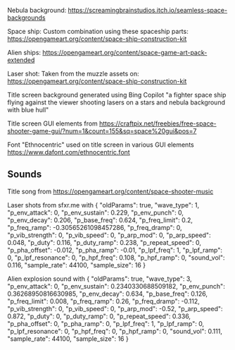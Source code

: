 Nebula background:
https://screamingbrainstudios.itch.io/seamless-space-backgrounds

Space ship:
Custom combination using these spaceship parts: https://opengameart.org/content/space-ship-construction-kit

Alien ships:
https://opengameart.org/content/space-game-art-pack-extended

Laser shot:
Taken from the muzzle assets on: https://opengameart.org/content/space-ship-construction-kit

Title screen background generated using Bing Copilot
"a fighter space ship flying against the viewer shooting lasers on a stars and nebula background with blue hull"

Title screen GUI elements from
https://craftpix.net/freebies/free-space-shooter-game-gui/?num=1&count=155&sq=space%20gui&pos=7

Font "Ethnocentric" used on title screen in various GUI elements
https://www.dafont.com/ethnocentric.font

## Sounds

Title song from
https://opengameart.org/content/space-shooter-music

Laser shots from sfxr.me with
{
  "oldParams": true,
  "wave_type": 1,
  "p_env_attack": 0,
  "p_env_sustain": 0.229,
  "p_env_punch": 0,
  "p_env_decay": 0.206,
  "p_base_freq": 0.624,
  "p_freq_limit": 0.2,
  "p_freq_ramp": -0.30565261098457286,
  "p_freq_dramp": 0,
  "p_vib_strength": 0,
  "p_vib_speed": 0,
  "p_arp_mod": 0,
  "p_arp_speed": 0.048,
  "p_duty": 0.116,
  "p_duty_ramp": 0.238,
  "p_repeat_speed": 0,
  "p_pha_offset": -0.012,
  "p_pha_ramp": -0.01,
  "p_lpf_freq": 1,
  "p_lpf_ramp": 0,
  "p_lpf_resonance": 0,
  "p_hpf_freq": 0.108,
  "p_hpf_ramp": 0,
  "sound_vol": 0.116,
  "sample_rate": 44100,
  "sample_size": 16
}

Alien explosion sound with
{
  "oldParams": true,
  "wave_type": 3,
  "p_env_attack": 0,
  "p_env_sustain": 0.2340330688509182,
  "p_env_punch": 0.36268950816630985,
  "p_env_decay": 0.634,
  "p_base_freq": 0.126,
  "p_freq_limit": 0.008,
  "p_freq_ramp": 0.26,
  "p_freq_dramp": -0.112,
  "p_vib_strength": 0,
  "p_vib_speed": 0,
  "p_arp_mod": -0.52,
  "p_arp_speed": 0.872,
  "p_duty": 0,
  "p_duty_ramp": 0,
  "p_repeat_speed": 0.336,
  "p_pha_offset": 0,
  "p_pha_ramp": 0,
  "p_lpf_freq": 1,
  "p_lpf_ramp": 0,
  "p_lpf_resonance": 0,
  "p_hpf_freq": 0,
  "p_hpf_ramp": 0,
  "sound_vol": 0.111,
  "sample_rate": 44100,
  "sample_size": 16
}
